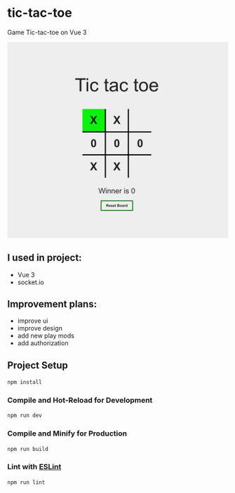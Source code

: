 # tic-tac-toe
Game Tic-tac-toe on Vue 3

![Tic-tac-toe Demo](./src/assets/tic-tac-toe.png)

## I used in project:
- Vue 3
- socket.io

## Improvement plans:
- improve ui
- improve design
- add new play mods
- add authorization

## Project Setup

```sh
npm install
```

### Compile and Hot-Reload for Development

```sh
npm run dev
```

### Compile and Minify for Production

```sh
npm run build
```

### Lint with [ESLint](https://eslint.org/)

```sh
npm run lint
```
